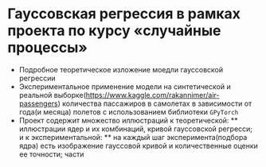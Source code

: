 # Гауссовская регрессия в рамках проекта по курсу «случайные процессы»
* Подробное теоретическое изложение моедли гауссовской регрессии
* Экспериментальное применение модели на синтетической и реальной выборке(https://www.kaggle.com/rakannimer/air-passengers) количества пассажиров в самолетах в зависимости от года(и месяца) полетов с использованием библиотеки `GPyTorch`
* Проект содержит множество иллюстраций к теоретической:
** иллюстрации ядер и их комбинаций, кривой гауссовской регресси;
   и к экспериментальной:
** на каждый шаг эксперимента(подбора ядра) есть изображение гауссовой кривой и количественные оценки ее точности;
части


